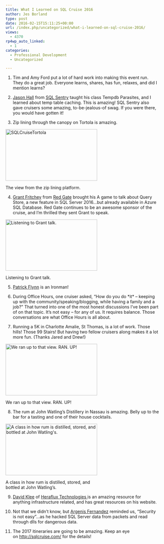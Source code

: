 ```yaml
---
title: What I Learned on SQL Cruise 2016
author: Jes Borland
type: post
date: 2016-02-15T15:11:25+00:00
url: /index.php/uncategorized/what-i-learned-on-sql-cruise-2016/
views:
  - 4370
rp4wp_auto_linked:
  - 1
categories:
  - Professional Development
  - Uncategorized

---
```

1. Tim and Amy Ford put a lot of hard work into making this event run. They do a great job. Everyone learns, shares, has fun, relaxes, and did I mention learns?

2. <a href="https://twitter.com/SQLSaurus" target="_blank">Jason Hall</a> from <a href="http://www.sqlsentry.com/" target="_blank">SQL Sentry</a> taught his class Tempdb Parasites, and I learned about temp table caching. This is amazing! SQL Sentry also gave cruisers some amazing, to-be-jealous-of swag. If you were there, you would have gotten it!

3. Zip lining through the canopy on Tortola is amazing.

<div id="attachment_4369" style="width: 310px" class="wp-caption aligncenter">
  <img class="wp-image-4369 size-medium" src="http://blogs.ltd.local/wp-content/uploads/2016/02/IMAG1792-300x169.jpg" alt="SQLCruiseTortola" width="300" height="169" srcset="http://blogs.ltd.local/wp-content/uploads/2016/02/IMAG1792-300x169.jpg 300w, http://blogs.ltd.local/wp-content/uploads/2016/02/IMAG1792-1024x579.jpg 1024w, http://blogs.ltd.local/wp-content/uploads/2016/02/IMAG1792.jpg 1344w" sizes="(max-width: 300px) 100vw, 300px" />
  
  <p class="wp-caption-text">
    The view from the zip lining platform.
  </p>
</div>

4. <a href="https://twitter.com/GFritchey" target="_blank">Grant Fritchey</a> from <a href="http://www.red-gate.com/" target="_blank">Red Gate</a> brought his A game to talk about Query Store, a new feature in SQL Server 2016&#8230;but already available in Azure SQL Database. Red Gate continues to be an awesome sponsor of the cruise, and I&#8217;m thrilled they sent Grant to speak.

<div id="attachment_4368" style="width: 310px" class="wp-caption aligncenter">
  <img class="size-medium wp-image-4368" src="http://blogs.ltd.local/wp-content/uploads/2016/02/IMAG1840-300x168.jpg" alt="Listening to Grant talk. " width="300" height="168" srcset="http://blogs.ltd.local/wp-content/uploads/2016/02/IMAG1840-300x168.jpg 300w, http://blogs.ltd.local/wp-content/uploads/2016/02/IMAG1840-1024x576.jpg 1024w" sizes="(max-width: 300px) 100vw, 300px" />
  
  <p class="wp-caption-text">
    Listening to Grant talk.
  </p>
</div>

5. <a href="https://twitter.com/sqllensman" target="_blank">Patrick Flynn</a> is an Ironman!

6. During Office Hours, one cruiser asked, &#8220;How do you do \*it\* &#8211; keeping up with the community/speaking/blogging, while having a family and a job?&#8221; That turned into one of the most honest discussions I&#8217;ve been part of on that topic. It&#8217;s not easy &#8211; for any of us. It requires balance. Those conversations are what Office Hours is all about.

7. Running a 5K in Charlotte Amalie, St Thomas, is a lot of work. Those hills! Those 99 Stairs! But having two fellow cruisers along makes it a lot more fun. (Thanks Jared and Drew!)

<div id="attachment_4367" style="width: 310px" class="wp-caption aligncenter">
  <img class="size-medium wp-image-4367" src="http://blogs.ltd.local/wp-content/uploads/2016/02/IMAG1750-300x169.jpg" alt="We ran up to that view. RAN. UP! " width="300" height="169" srcset="http://blogs.ltd.local/wp-content/uploads/2016/02/IMAG1750-300x169.jpg 300w, http://blogs.ltd.local/wp-content/uploads/2016/02/IMAG1750-1024x579.jpg 1024w" sizes="(max-width: 300px) 100vw, 300px" />
  
  <p class="wp-caption-text">
    We ran up to that view. RAN. UP!
  </p>
</div>

8. The rum at John Watling&#8217;s Distillery in Nassau is amazing. Belly up to the bar for a tasting and one of their house cocktails.

<div id="attachment_4370" style="width: 310px" class="wp-caption aligncenter">
  <img class="size-medium wp-image-4370" src="http://blogs.ltd.local/wp-content/uploads/2016/02/IMAG1862-300x169.jpg" alt="A class in how rum is distilled, stored, and bottled at John Watling's. " width="300" height="169" srcset="http://blogs.ltd.local/wp-content/uploads/2016/02/IMAG1862-300x169.jpg 300w, http://blogs.ltd.local/wp-content/uploads/2016/02/IMAG1862-1024x579.jpg 1024w, http://blogs.ltd.local/wp-content/uploads/2016/02/IMAG1862.jpg 1344w" sizes="(max-width: 300px) 100vw, 300px" />
  
  <p class="wp-caption-text">
    A class in how rum is distilled, stored, and bottled at John Watling&#8217;s.
  </p>
</div>

9. <a href="https://twitter.com/kleegeek" target="_blank">David Klee</a> of <a href="http://heraflux.com/" target="_blank">Heraflux Technologies </a>is an amazing resource for anything infrastructure related, and has great resources on his website.

10. Not that we didn&#8217;t know, but <a href="https://twitter.com/DBArgenis" target="_blank">Argenis Fernandez</a> reminded us, &#8220;Security is not easy&#8221;&#8230;as he hacked SQL Server data from packets and read through dlls for dangerous data.

11. The 2017 itineraries are going to be amazing. Keep an eye on <a href="http://sqlcruise.com/" target="_blank">http://sqlcruise.com/</a> for the details!